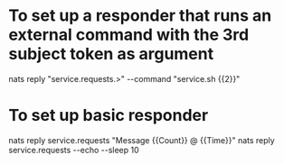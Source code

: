 # To set up a responder that runs an external command with the 3rd subject token as argument
nats reply "service.requests.>" --command "service.sh {{2}}"

# To set up basic responder
nats reply service.requests "Message {{Count}} @ {{Time}}"
nats reply service.requests --echo --sleep 10
